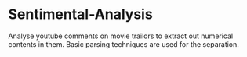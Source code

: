 # Sentimental-Analysis
Analyse youtube comments on movie trailors to extract out numerical contents in them. Basic parsing techniques are used for the separation.
